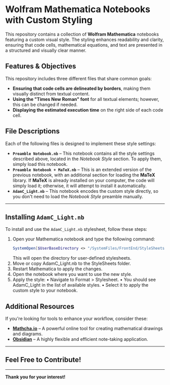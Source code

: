 # Wolfram Mathematica Notebooks with Custom Styling  

This repository contains a collection of **Wolfram Mathematica** notebooks featuring a custom visual style. The styling enhances readability and clarity, ensuring that code cells, mathematical equations, and text are presented in a structured and visually clear manner.  

## Features & Objectives  
This repository includes three different files that share common goals:  
- **Ensuring that code cells are delineated by borders**, making them visually distinct from textual content.  
- **Using the "Times New Roman" font** for all textual elements; however, this can be changed if needed.  
- **Displaying the estimated execution time** on the right side of each code cell.  

## File Descriptions  
Each of the following files is designed to implement these style settings:  

- **`Preamble Notebook.nb`** – This notebook contains all the style settings described above, located in the *Notebook Style* section. To apply them, simply load this notebook.  
- **`Preamble Notebook + MaTeX.nb`** – This is an extended version of the previous notebook, with an additional section for loading the **MaTeX** library. If **MaTeX** is already installed on your computer, the code will simply load it; otherwise, it will attempt to install it automatically.  
- **`AdamC_Light.nb`** – This notebook encodes the custom style directly, so you don't need to load the *Notebook Style* preamble manually.  

---

## Installing `AdamC_Light.nb`  
To install and use the `AdamC_Light.nb` stylesheet, follow these steps:  

1. Open your Mathematica notebook and type the following command:  
   ```mathematica
   SystemOpen[$UserBaseDirectory <> "/SystemFiles/FrontEnd/StyleSheets/"]
   ```
   This will open the directory for user-defined stylesheets.
2. Move or copy AdamC_Light.nb to the StyleSheets folder.
3.	Restart Mathematica to apply the changes.
4.	Open the notebook where you want to use the new style.
5.	Apply the style:
	•	Navigate to Format > Stylesheet.
	•	You should see AdamC_Light in the list of available styles.
	•	Select it to apply the custom style to your notebook.


## Additional Resources  
If you're looking for tools to enhance your workflow, consider these:  

- **[Mathcha.io](https://www.mathcha.io)** – A powerful online tool for creating mathematical drawings and diagrams.  
- **[Obsidian](https://obsidian.md/)** – A highly flexible and efficient note-taking application.

---

## Feel Free to Contribute!  

---

**Thank you for your interest!**  
